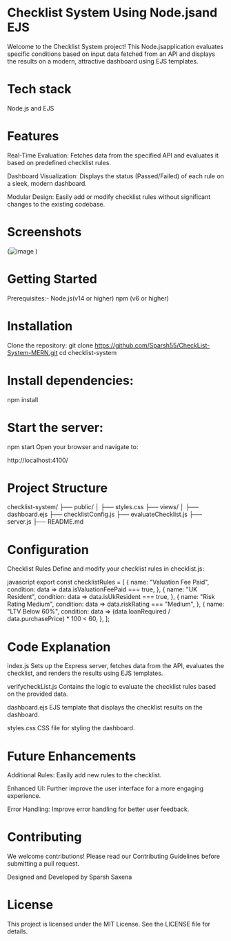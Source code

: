 # Checklist System Using Node.jsand EJS
Welcome to the Checklist System project! This Node.jsapplication evaluates specific conditions based on input data fetched from an API and displays the results on a modern, attractive dashboard using EJS templates.

# Tech stack
Node.js and EJS

# Features

  Real-Time Evaluation: Fetches data from the specified API and evaluates it based on predefined checklist rules.

  Dashboard Visualization: Displays the status (Passed/Failed) of each rule on a sleek, modern dashboard.

  Modular Design: Easily add or modify checklist rules without significant changes to the existing codebase.


# Screenshots
(![image](https://github.com/user-attachments/assets/990fd331-e214-4e57-939f-73a817a38622)
)

# Getting Started
Prerequisites:-
Node.js(v14 or higher)
npm (v6 or higher)

# Installation
Clone the repository:
git clone https://github.com/Sparsh55/CheckList-System-MERN.git
cd checklist-system

# Install dependencies:
npm install

# Start the server:
npm start
Open your browser and navigate to:

http://localhost:4100/

# Project Structure
checklist-system/
├── public/
│   ├── styles.css
├── views/
│   ├── dashboard.ejs
├── checklistConfig.js
├── evaluateChecklist.js
├── server.js
├── README.md

# Configuration
Checklist Rules
Define and modify your checklist rules in checklist.js:

javascript
export const checklistRules = [
  {
    name: "Valuation Fee Paid",
    condition: data => data.isValuationFeePaid === true,
  },
  {
    name: "UK Resident",
    condition: data => data.isUkResident === true,
  },
  {
    name: "Risk Rating Medium",
    condition: data => data.riskRating === "Medium",
  },
  {
    name: "LTV Below 60%",
    condition: data => (data.loanRequired / data.purchasePrice) * 100 < 60,
  },
];

# Code Explanation
index.js
Sets up the Express server, fetches data from the API, evaluates the checklist, and renders the results using EJS templates.

verifycheckList.js
Contains the logic to evaluate the checklist rules based on the provided data.

dashboard.ejs
EJS template that displays the checklist results on the dashboard.

styles.css
CSS file for styling the dashboard.

# Future Enhancements
Additional Rules: Easily add new rules to the checklist.

Enhanced UI: Further improve the user interface for a more engaging experience.

Error Handling: Improve error handling for better user feedback.

# Contributing
We welcome contributions! Please read our Contributing Guidelines before submitting a pull request.

Designed and Developed by Sparsh Saxena

# License
This project is licensed under the MIT License. See the LICENSE file for details.
